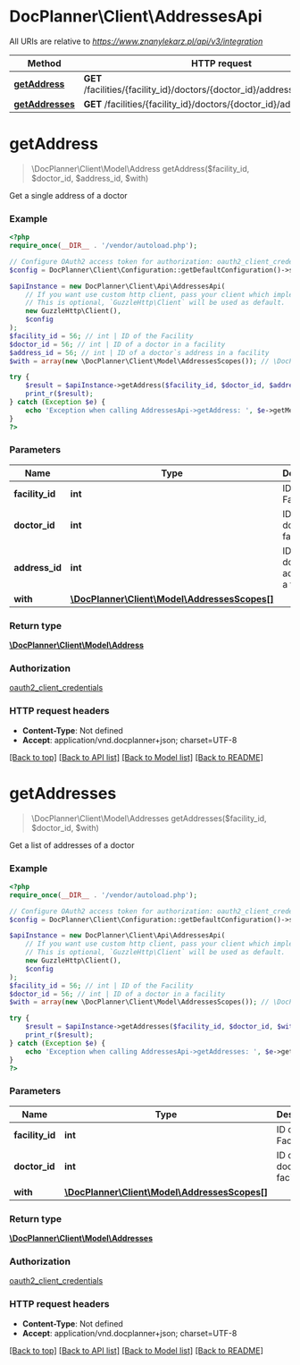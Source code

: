 # DocPlanner\Client\AddressesApi

All URIs are relative to *https://www.znanylekarz.pl/api/v3/integration*

Method | HTTP request | Description
------------- | ------------- | -------------
[**getAddress**](AddressesApi.md#getaddress) | **GET** /facilities/{facility_id}/doctors/{doctor_id}/addresses/{address_id} | 
[**getAddresses**](AddressesApi.md#getaddresses) | **GET** /facilities/{facility_id}/doctors/{doctor_id}/addresses | 

# **getAddress**
> \DocPlanner\Client\Model\Address getAddress($facility_id, $doctor_id, $address_id, $with)



Get a single address of a doctor

### Example
```php
<?php
require_once(__DIR__ . '/vendor/autoload.php');

// Configure OAuth2 access token for authorization: oauth2_client_credentials
$config = DocPlanner\Client\Configuration::getDefaultConfiguration()->setAccessToken('YOUR_ACCESS_TOKEN');

$apiInstance = new DocPlanner\Client\Api\AddressesApi(
    // If you want use custom http client, pass your client which implements `GuzzleHttp\ClientInterface`.
    // This is optional, `GuzzleHttp\Client` will be used as default.
    new GuzzleHttp\Client(),
    $config
);
$facility_id = 56; // int | ID of the Facility
$doctor_id = 56; // int | ID of a doctor in a facility
$address_id = 56; // int | ID of a doctor`s address in a facility
$with = array(new \DocPlanner\Client\Model\AddressesScopes()); // \DocPlanner\Client\Model\AddressesScopes[] | 

try {
    $result = $apiInstance->getAddress($facility_id, $doctor_id, $address_id, $with);
    print_r($result);
} catch (Exception $e) {
    echo 'Exception when calling AddressesApi->getAddress: ', $e->getMessage(), PHP_EOL;
}
?>
```

### Parameters

Name | Type | Description  | Notes
------------- | ------------- | ------------- | -------------
 **facility_id** | **int**| ID of the Facility |
 **doctor_id** | **int**| ID of a doctor in a facility |
 **address_id** | **int**| ID of a doctor&#x60;s address in a facility |
 **with** | [**\DocPlanner\Client\Model\AddressesScopes[]**](../Model/\DocPlanner\Client\Model\AddressesScopes.md)|  | [optional]

### Return type

[**\DocPlanner\Client\Model\Address**](../Model/Address.md)

### Authorization

[oauth2_client_credentials](../../README.md#oauth2_client_credentials)

### HTTP request headers

 - **Content-Type**: Not defined
 - **Accept**: application/vnd.docplanner+json; charset=UTF-8

[[Back to top]](#) [[Back to API list]](../../README.md#documentation-for-api-endpoints) [[Back to Model list]](../../README.md#documentation-for-models) [[Back to README]](../../README.md)

# **getAddresses**
> \DocPlanner\Client\Model\Addresses getAddresses($facility_id, $doctor_id, $with)



Get a list of addresses of a doctor

### Example
```php
<?php
require_once(__DIR__ . '/vendor/autoload.php');

// Configure OAuth2 access token for authorization: oauth2_client_credentials
$config = DocPlanner\Client\Configuration::getDefaultConfiguration()->setAccessToken('YOUR_ACCESS_TOKEN');

$apiInstance = new DocPlanner\Client\Api\AddressesApi(
    // If you want use custom http client, pass your client which implements `GuzzleHttp\ClientInterface`.
    // This is optional, `GuzzleHttp\Client` will be used as default.
    new GuzzleHttp\Client(),
    $config
);
$facility_id = 56; // int | ID of the Facility
$doctor_id = 56; // int | ID of a doctor in a facility
$with = array(new \DocPlanner\Client\Model\AddressesScopes()); // \DocPlanner\Client\Model\AddressesScopes[] | 

try {
    $result = $apiInstance->getAddresses($facility_id, $doctor_id, $with);
    print_r($result);
} catch (Exception $e) {
    echo 'Exception when calling AddressesApi->getAddresses: ', $e->getMessage(), PHP_EOL;
}
?>
```

### Parameters

Name | Type | Description  | Notes
------------- | ------------- | ------------- | -------------
 **facility_id** | **int**| ID of the Facility |
 **doctor_id** | **int**| ID of a doctor in a facility |
 **with** | [**\DocPlanner\Client\Model\AddressesScopes[]**](../Model/\DocPlanner\Client\Model\AddressesScopes.md)|  | [optional]

### Return type

[**\DocPlanner\Client\Model\Addresses**](../Model/Addresses.md)

### Authorization

[oauth2_client_credentials](../../README.md#oauth2_client_credentials)

### HTTP request headers

 - **Content-Type**: Not defined
 - **Accept**: application/vnd.docplanner+json; charset=UTF-8

[[Back to top]](#) [[Back to API list]](../../README.md#documentation-for-api-endpoints) [[Back to Model list]](../../README.md#documentation-for-models) [[Back to README]](../../README.md)

